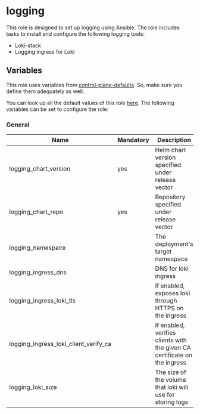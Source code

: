 # logging

This role is designed to set up logging using Ansible.
The role includes tasks to install and configure the following logging tools:

- Loki-stack
- Logging ingress for Loki

## Variables

This role uses variables from [control-plane-defaults](/control-plane). So, make sure you define them adequately as well.

You can look up all the default values of this role [here](defaults/main/main.yaml).
The following variables can be set to configure the role:

### General

| Name                                  | Mandatory | Description                                                               |
| ------------------------------------- | --------- | ------------------------------------------------------------------------- |
| logging_chart_version                 | yes       | Helm chart version specified under release vector                         |
| logging_chart_repo                    | yes       | Repository specified under release vector                                 |
| logging_namespace                     |           | The deployment's target namespace                                         |
| logging_ingress_dns                   |           | DNS for loki ingress                                                      |
| logging_ingress_loki_tls              |           | If enabled, exposes loki through HTTPS on the ingress                     |
| logging_ingress_loki_client_verify_ca |           | If enabled, verifies clients with the given CA certificate on the ingress |
| logging_loki_size                     |           | The size of the volume that loki will use for storing logs                |
